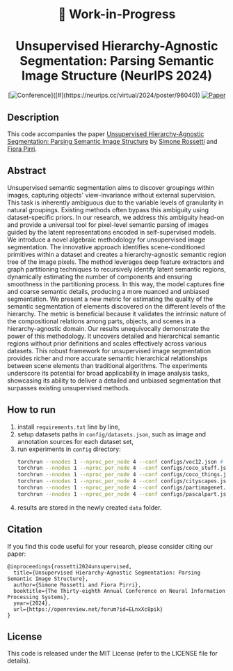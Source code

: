 <div align="center">
  
# 🚧 Work-in-Progress

# Unsupervised Hierarchy-Agnostic Segmentation: Parsing Semantic Image Structure (NeurIPS 2024) 
<!--
[![Project](http://img.shields.io/badge/Project%20Page-3d3d8f.svg)](https://lukemelas.github.io/deep-spectral-segmentation/)
[![Demo](http://img.shields.io/badge/Demo-9acbff.svg)](https://huggingface.co/spaces/lukemelas/deep-spectral-segmentation)
-->
[![Conference](http://img.shields.io/badge/Conference-NeurIPS_2024-4b44ce.svg?)]([#](https://neurips.cc/virtual/2024/poster/96040))
[![Paper](https://img.shields.io/badge/Paper-OpenReview-b31b1b)](https://openreview.net/forum?id=ELnxXc8pik)

</div>

## Description
This code accompanies the paper [Unsupervised Hierarchy-Agnostic Segmentation: Parsing Semantic Image Structure](https://openreview.net/forum?id=ELnxXc8pik) by [Simone Rossetti](https://github.com/rossettisimone) and [Fiora Pirri](https://github.com/fiora0).

## Abstract
Unsupervised semantic segmentation aims to discover groupings within images, capturing objects' view-invariance without external supervision. This task is inherently ambiguous due to the variable levels of granularity in natural groupings. Existing methods often bypass this ambiguity using dataset-specific priors. In our research, we address this ambiguity head-on and provide a universal tool for pixel-level semantic parsing of images guided by the latent representations encoded in self-supervised models. We introduce a novel algebraic methodology for unsupervised image segmentation. The innovative approach identifies scene-conditioned primitives within a dataset and creates a hierarchy-agnostic semantic region tree of the image pixels. The method leverages deep feature extractors and graph partitioning techniques to recursively identify latent semantic regions, dynamically estimating the number of components and ensuring smoothness in the partitioning process. In this way, the model captures fine and coarse semantic details, producing a more nuanced and unbiased segmentation. We present a new metric for estimating the quality of the semantic segmentation of elements discovered on the different levels of the hierarchy. The metric is beneficial because it validates the intrinsic nature of the compositional relations among parts, objects, and scenes in a hierarchy-agnostic domain. Our results unequivocally demonstrate the power of this methodology. It uncovers detailed and hierarchical semantic regions without prior definitions and scales effectively across various datasets. This robust framework for unsupervised image segmentation provides richer and more accurate semantic hierarchical relationships between scene elements than traditional algorithms. The experiments underscore its potential for broad applicability in image analysis tasks, showcasing its ability to deliver a detailed and unbiased segmentation that surpasses existing unsupervised methods.

<!--## Examples-->

## How to run

1. install ```requirements.txt``` line by line,
2. setup datasets paths in ```config/datasets.json```, such as image and annotation sources for each dataset set,
3. run experiments in ```config``` directory:
   ```bash
   torchrun --nnodes 1 --nproc_per_node 4 --conf configs/voc12.json # run voc12 NMCovering experiment
   torchrun --nnodes 1 --nproc_per_node 4 --conf configs/coco_stuff.json # run coco_stuff NMCovering experiment
   torchrun --nnodes 1 --nproc_per_node 4 --conf configs/coco_things.json # run coco_thing NMCovering experiment
   torchrun --nnodes 1 --nproc_per_node 4 --conf configs/cityscapes.json # run cityscapes NMCovering experiment
   torchrun --nnodes 1 --nproc_per_node 4 --conf configs/partimagenet.json # run partimagenet NMCovering experiment
   torchrun --nnodes 1 --nproc_per_node 4 --conf configs/pascalpart.json # run pascalpart NMCovering experiment
   ```
4. results are stored in the newly created ```data``` folder.

## Citation

If you find this code useful for your research, please consider citing our paper:
```
@inproceedings{rossetti2024unsupervised,
  title={Unsupervised Hierarchy-Agnostic Segmentation: Parsing Semantic Image Structure},
  author={Simone Rossetti and Fiora Pirri},
  booktitle={The Thirty-eighth Annual Conference on Neural Information Processing Systems},
  year={2024},
  url={https://openreview.net/forum?id=ELnxXc8pik}
}
```

## License
This code is released under the MIT License (refer to the LICENSE file for details).
